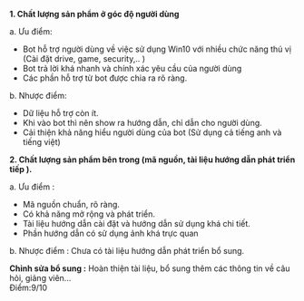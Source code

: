 **1. Chất lượng sản phẩm ở góc độ người dùng**

a. Ưu điểm:
- Bot hỗ trợ người dùng về việc sử dụng Win10 với nhiều chức năng thú vị (Cài đặt drive, game, security,.. )
- Bot trả lời khá nhanh và chính xác yêu cầu của người dùng
- Các phần hỗ trợ từ bot được chia ra rõ ràng.

b. Nhược điểm:
- Dữ liệu hỗ trợ còn ít.
- Khi vào bot thì nên show ra hướng dẫn, chỉ dẫn cho người dùng.
- Cải thiện khả năng hiểu người dùng của bot (Sử dụng cả tiếng anh và tiếng việt)

**2. Chất lượng sản phẩm bên trong (mã nguồn, tài liệu hướng dẫn phát triển tiếp ).**

a. Ưu điểm :
- Mã nguồn chuẩn, rõ ràng.
- Có khả năng mở rộng và phát triển.
- Tài liệu hướng dẫn cài đặt và hướng dẫn sử dụng khá chi tiết.
- Phần hướng dẫn có sử dụng ảnh khá trực quan

b. Nhược điểm :
Chưa có tài liệu hướng dẫn phát triển bổ sung.

**Chỉnh sửa bổ sung :**
Hoàn thiện tài liệu, bổ sung thêm các thông tin về câu hỏi, giảng viên...<br>
Điểm:9/10
